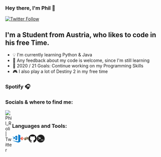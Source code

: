 ### Hey there, I'm Phil 👋

[![Twitter Follow](https://img.shields.io/twitter/follow/phil_roli?color=blue&logo=twitter&style=for-the-badge)](https://twitter.com/intent/follow?original_referer=https%3A%2F%2Fgithub.com%2FPhilRoli&screen_name=Phil_Roli)

## I'm a Student from Austria, who likes to code in his free Time.

- 💡 I'm currently learning Python & Java
- 👯 Any feedback about my code is welcome, since I'm still learning
- 📝 2020 / 21 Goals: Continue working on my Programming Skills
- 🎮 I also play a lot of Destiny 2 in my free time

### Spotify 🎧

### Socials & where to find me:
[<img align="left" alt="Phil_Roli | Twitter" width="22px" src="https://cdn.jsdelivr.net/npm/simple-icons@v3/icons/twitter.svg" />][twitter]

<br />

### Languages and Tools:

[<img align="left" alt="Visual Studio Code" width="26px" src="https://raw.githubusercontent.com/github/explore/80688e429a7d4ef2fca1e82350fe8e3517d3494d/topics/visual-studio-code/visual-studio-code.png" />][vscode]
[<img align="left" alt="Git" width="26px" src="https://raw.githubusercontent.com/github/explore/80688e429a7d4ef2fca1e82350fe8e3517d3494d/topics/git/git.png" />][git]
[<img align="left" alt="GitHub" width="26px" src="https://raw.githubusercontent.com/github/explore/78df643247d429f6cc873026c0622819ad797942/topics/github/github.png" />][github]
[<img align="left" alt="Terminal" width="26px" src="https://raw.githubusercontent.com/github/explore/80688e429a7d4ef2fca1e82350fe8e3517d3494d/topics/terminal/terminal.png" />][terminal]

[twitter]: https://twitter.com/Phil_Roli
[vscode]: https://code.visualstudio.com/download
[git]: https://git-scm.com/
[github]: https://github.com/PhilRoli
[terminal]: https://github.com/PhilRoli/Batch_Scripts
